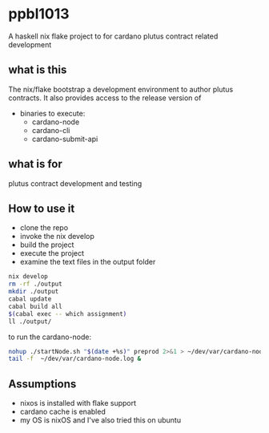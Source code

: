 # ppbl1013
A haskell nix flake project to for cardano plutus contract related development

## what is this
The nix/flake bootstrap a development environment to author plutus contracts. It also provides access to the release version of
- binaries to execute:
   * cardano-node
   * cardano-cli
   * cardano-submit-api


## what is for
plutus contract development and testing

## How to use it
- clone the repo
- invoke the nix develop
- build the project
- execute the project
- examine the text files in the output folder
``` sh
nix develop
rm -rf ./output
mkdir ./output
cabal update
cabal build all
$(cabal exec -- which assignment)
ll ./output/
```
to run the cardano-node: 

``` sh
nohup ./startNode.sh "$(date +%s)" preprod 2>&1 > ~/dev/var/cardano-node.log &
tail -f  ~/dev/var/cardano-node.log &
```

## Assumptions
- nixos is installed with flake support
- cardano cache is enabled
- my OS is nixOS and I've also tried this on ubuntu

